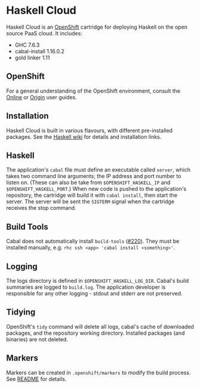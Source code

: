 Haskell Cloud
=============

Haskell Cloud is an [OpenShift](https://www.openshift.com/) cartridge for deploying Haskell on the open source PaaS cloud. It includes:

- GHC 7.6.3
- cabal-install 1.16.0.2
- gold linker 1.11

OpenShift
---------
For a general understanding of the OpenShift environment, consult the [Online](https://access.redhat.com/site/documentation/en-US/OpenShift_Online/2.0/html/User_Guide/) or [Origin](http://openshift.github.io/documentation/oo_user_guide.html) user guides.

Installation
------------
Haskell Cloud is built in various flavours, with different pre-installed packages. See the [Haskell wiki](http://www.haskell.org/haskellwiki/Web/Cloud) for details and installation links.

Haskell
-------
The application's `cabal` file must define an executable called `server`, which takes two command line arguments; the IP address and port number to listen on. (These can also be take from `$OPENSHIFT_HASKELL_IP` and `$OPENSHIFT_HASKELL_PORT`.) When new code is pushed to the application's repository, the cartridge will build it with `cabal install`, then start the server. The server will be sent the `SIGTERM` signal when the cartridge receives the stop command.

Build Tools
-----------
Cabal does not automatically install `build-tools` ([#220](https://github.com/haskell/cabal/issues/220)). They must be installed manually, e.g. `rhc ssh <app> 'cabal install <something>'`.

Logging
-------
The logs directory is defined in `$OPENSHIFT_HASKELL_LOG_DIR`. Cabal's build summaries are logged to `build.log`. The application developer is responsible for any other logging - stdout and stderr are not preserved.

Tidying
-------
OpenShift's `tidy` command will delete all logs, cabal's cache of downloaded packages, and the repository working directory. Installed packages (and binaries) are not deleted.

Markers
-------
Markers can be created in `.openshift/markers` to modify the build process. See [README](template/.openshift/markers/README) for details.
